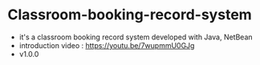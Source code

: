 # Classroom-booking-record-system
- it's a classroom booking record system developed with Java,  NetBean
- introduction video : https://youtu.be/7wupmmU0GJg
- v1.0.0

